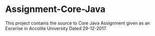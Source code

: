 # Assignment-Core-Java

This project contains the source to Core Java Assignment given as an Excerise in Accolite University Dated 29-12-2017.
